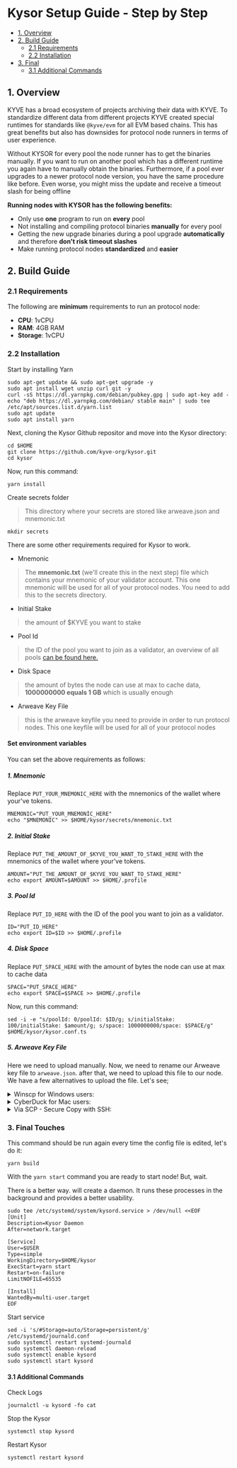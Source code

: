 # Kysor Setup Guide -  Step by Step

* [1. Overview](#1-overview)
* [2. Build Guide](#2-build-guide)
    * [2.1 Requirements](#21-requirements)
    * [2.2 Installation](#22-installation)
* [3. Final](#3-final-touches)
    * [3.1 Additional Commands](#31-additional-commands)



## 1. Overview

KYVE has a broad ecosystem of projects archiving their data with KYVE. To standardize different data from different projects KYVE created special runtimes for standards like `@kyve/evm` for all EVM based chains. This has great benefits but also has downsides for protocol node runners in terms of user experience.

Without KYSOR for every pool the node runner has to get the binaries manually. If you want to run on another pool which has a different runtime you again have to manually obtain the binaries. Furthermore, if a pool ever upgrades to a newer protocol node version, you have the same procedure like before. Even worse, you might miss the update and receive a timeout slash for being offline

**Running nodes with KYSOR has the following benefits:**

- Only use **one** program to run on **every** pool
- Not installing and compiling protocol binaries **manually** for every pool
- Getting the new upgrade binaries during a pool upgrade **automatically** and therefore **don't risk timeout slashes**
- Make running protocol nodes **standardized** and **easier**

## 2. Build Guide

### 2.1 Requirements

The following are **minimum** requirements to run an protocol node:
 - **CPU**: 1vCPU
 - **RAM**: 4GB RAM
 - **Storage**: 1vCPU

### 2.2 Installation

Start by installing Yarn

```
sudo apt-get update && sudo apt-get upgrade -y
sudo apt install wget unzip curl git -y
curl -sS https://dl.yarnpkg.com/debian/pubkey.gpg | sudo apt-key add -
echo "deb https://dl.yarnpkg.com/debian/ stable main" | sudo tee /etc/apt/sources.list.d/yarn.list
sudo apt update
sudo apt install yarn
```

Next, cloning the Kysor Github repositor and move into the Kysor directory:

```
cd $HOME
git clone https://github.com/kyve-org/kysor.git
cd kysor
```

Now, run this command:

```
yarn install
```

Create secrets folder
> This directory where your secrets are stored like arweave.json and mnemonic.txt
```
mkdir secrets
```
There are some other requirements required for Kysor to work.
- Mnemonic 
> The **mnemonic.txt** (we'll create this in the next step) file which contains your mnemonic of your validator account. This one mnemonic will be used for all of your protocol nodes. 
You need to add this to the secrets directory.
- Initial Stake
> the amount of $KYVE you want to stake
- Pool Id
> the ID of the pool you want to join as a validator, an overview of all pools [can be found here.](https://app.kyve.network)
- Disk Space
> the amount of bytes the node can use at max to cache data, **1000000000 equals 1 GB** which is usually enough
- Arweave Key File
> this is the arweave keyfile you need to provide in order to run protocol nodes. This one keyfile will be used for all of your protocol nodes


#### Set environment variables

You can set the above requirements as follows:

##### 1. Mnemonic

Replace `PUT_YOUR_MNEMONIC_HERE` with the mnemonics of the wallet where your've tokens.

```
MNEMONIC="PUT_YOUR_MNEMONİC_HERE"
echo "$MNEMONIC" >> $HOME/kysor/secrets/mnemonic.txt
```

##### 2. Initial Stake
Replace `PUT_THE_AMOUNT_OF_$KYVE_YOU_WANT_TO_STAKE_HERE` with the mnemonics of the wallet where your've tokens.
```
AMOUNT="PUT_THE_AMOUNT_OF_$KYVE_YOU_WANT_TO_STAKE_HERE"
echo export AMOUNT=$AMOUNT >> $HOME/.profile
```

##### 3. Pool Id

Replace `PUT_ID_HERE` with the ID of the pool you want to join as a validator.
```
ID="PUT_ID_HERE"
echo export ID=$ID >> $HOME/.profile
```

##### 4. Disk Space

Replace `PUT_SPACE_HERE` with the amount of bytes the node can use at max to cache data

```
SPACE="PUT_SPACE_HERE"
echo export SPACE=$SPACE >> $HOME/.profile
```

Now, run this command:
```
sed -i -e "s/poolId: 0/poolId: $ID/g; s/initialStake: 100/initialStake: $amount/g; s/space: 1000000000/space: $SPACE/g" $HOME/kysor/kysor.conf.ts
```

##### 5. Arweave Key File

Here we need to upload manually. 
Now, we need to rename our Arweave key file to `arweave.json`. after that, we need to upload this file to our node.
We have a few alternatives to upload the file. Let's see;


<details>
  <summary>Winscp for Windows users:</summary>
  
  *  [Download Winscp](https://winscp.net/eng/index.php) 
  *  Upload your arweave.json file to the $HOME/kysor/secrets directory. type `echo $HOME` on the command line (aka terminal) and then you can see your home directory. (Do it on the server)
  *  Here is a step-by-step guide on [how to use winscp.](https://www.youtube.com/watch?v=MMZ7YZHslRc)
    
  
</details>

<details>
  <summary>CyberDuck for Mac users:</summary>
  
  *  [Download CyberDuck](https://cyberduck.io/) 
  *  Upload your arweave.json file to the $HOME/kysor/secrets directory. type `echo $HOME` on the command line (aka terminal) and then you can see your home directory. (Do it on the server)
  *  Here is a step-by-step guide on [how to use winscp.](https://www.youtube.com/watch?v=7c8SYE2ALRc)
    
  
</details>

<details>
  <summary>Via SCP - Secure Copy with SSH:</summary>
  
  *   Replace `path/to/arwave/file` with the directory where you have your `arweave.json` file.
  *   Replace `username` with the username you use on the server.
  *   Replace `ip` with your server ip.
  *   And replace `/path/to/kysor/secrets` with the full path to the `kysor/secrets` directory.
  *  type `echo $HOME` on the command line (aka terminal) and then you can see your home directory. (Do it on the server.)
  
  ```
  scp path/to/arwave/file username@ip:/path/to/kysor/secrets
  ```
   Example:
  ```
  scp C:\Users\Errorist\Desktop\arweave.json root@135.181.157.37:/root/kysor/secrets
  ```
  
</details>


### 3. Final Touches

This command should be run again every time the config file is edited, let's do it:

```
yarn build
```

With the `yarn start` command you are ready to start node! But, wait.

There is a better way. will create a daemon. It runs these processes in the background and provides a better usability.

```
sudo tee /etc/systemd/system/kysord.service > /dev/null <<EOF  
[Unit]
Description=Kysor Daemon
After=network.target

[Service]
User=$USER
Type=simple
WorkingDirectory=$HOME/kysor
ExecStart=yarn start
Restart=on-failure
LimitNOFILE=65535

[Install]
WantedBy=multi-user.target
EOF
```

Start service
                                                              
```                                                            
sed -i 's/#Storage=auto/Storage=persistent/g' /etc/systemd/journald.conf
sudo systemctl restart systemd-journald
sudo systemctl daemon-reload
sudo systemctl enable kysord
sudo systemctl start kysord
```


#### 3.1 Additional Commands

Check Logs

```
journalctl -u kysord -fo cat
```

Stop the Kysor

```
systemctl stop kysord
```

Restart Kysor

```
systemctl restart kysord
```
